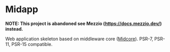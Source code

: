 # Midapp

**NOTE: This project is abandoned see Mezzio (https://docs.mezzio.dev/) instead.**

Web application skeleton based on middleware core ([Midcore](https://github.com/bit55/midcore)). PSR-7, PSR-11, PSR-15 compatible.
